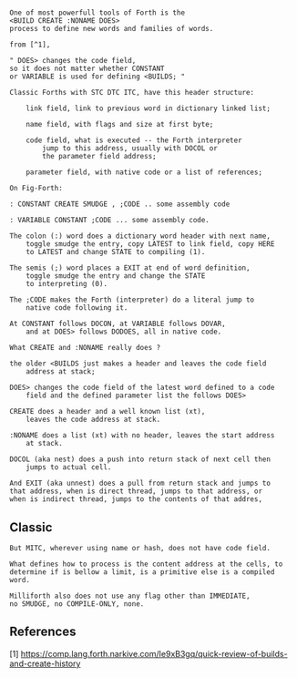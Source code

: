 # <Builds Create Does>

    One of most powerfull tools of Forth is the 
    <BUILD CREATE :NONAME DOES>
    process to define new words and families of words.

    from [^1], 

    " DOES> changes the code field, 
    so it does not matter whether CONSTANT
    or VARIABLE is used for defining <BUILDS; "

    Classic Forths with STC DTC ITC, have this header structure:
    
        link field, link to previous word in dictionary linked list;
    
        name field, with flags and size at first byte;
    
        code field, what is executed -- the Forth interpreter 
            jump to this address, usually with DOCOL or 
            the parameter field address;
    
        parameter field, with native code or a list of references;

    On Fig-Forth:

    : CONSTANT CREATE SMUDGE , ;CODE .. some assembly code
    
    : VARIABLE CONSTANT ;CODE ... some assembly code.

    The colon (:) word does a dictionary word header with next name,
        toggle smudge the entry, copy LATEST to link field, copy HERE 
        to LATEST and change STATE to compiling (1).
    
    The semis (;) word places a EXIT at end of word definition, 
        toggle smudge the entry and change the STATE 
        to interpreting (0).

    The ;CODE makes the Forth (interpreter) do a literal jump to 
        native code following it. 

    At CONSTANT follows DOCON, at VARIABLE follows DOVAR, 
        and at DOES> follows DODOES, all in native code.

    What CREATE and :NONAME really does ?
    
    the older <BUILDS just makes a header and leaves the code field 
        address at stack;
    
    DOES> changes the code field of the latest word defined to a code
        field and the defined parameter list the follows DOES> 
        
    CREATE does a header and a well known list (xt), 
        leaves the code address at stack.

    :NONAME does a list (xt) with no header, leaves the start address 
        at stack.
    
    DOCOL (aka nest) does a push into return stack of next cell then 
        jumps to actual cell. 
    
    And EXIT (aka unnest) does a pull from return stack and jumps to 
    that address, when is direct thread, jumps to that address, or 
    when is indirect thread, jumps to the contents of that addres,


## Classic

    But MITC, wherever using name or hash, does not have code field.
    
    What defines how to process is the content address at the cells, to 
    determine if is bellow a limit, is a primitive else is a compiled 
    word.

    Milliforth also does not use any flag other than IMMEDIATE, 
    no SMUDGE, no COMPILE-ONLY, none.


## References

[1] https://comp.lang.forth.narkive.com/Ie9xB3gq/quick-review-of-builds-and-create-history


